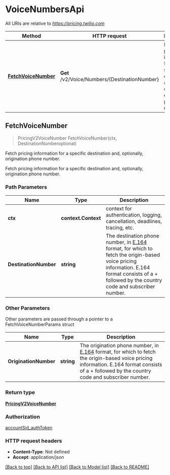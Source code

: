 # VoiceNumbersApi

All URIs are relative to *https://pricing.twilio.com*

Method | HTTP request | Description
------------- | ------------- | -------------
[**FetchVoiceNumber**](VoiceNumbersApi.md#FetchVoiceNumber) | **Get** /v2/Voice/Numbers/{DestinationNumber} | Fetch pricing information for a specific destination and, optionally, origination phone number.



## FetchVoiceNumber

> PricingV2VoiceNumber FetchVoiceNumber(ctx, DestinationNumberoptional)

Fetch pricing information for a specific destination and, optionally, origination phone number.

Fetch pricing information for a specific destination and, optionally, origination phone number.

### Path Parameters


Name | Type | Description
------------- | ------------- | -------------
**ctx** | **context.Context** | context for authentication, logging, cancellation, deadlines, tracing, etc.
**DestinationNumber** | **string** | The destination phone number, in [E.164](https://www.twilio.com/docs/glossary/what-e164) format, for which to fetch the origin-based voice pricing information. E.164 format consists of a + followed by the country code and subscriber number.

### Other Parameters

Other parameters are passed through a pointer to a FetchVoiceNumberParams struct


Name | Type | Description
------------- | ------------- | -------------
**OriginationNumber** | **string** | The origination phone number, in [E.164](https://www.twilio.com/docs/glossary/what-e164) format, for which to fetch the origin-based voice pricing information. E.164 format consists of a + followed by the country code and subscriber number.

### Return type

[**PricingV2VoiceNumber**](PricingV2VoiceNumber.md)

### Authorization

[accountSid_authToken](../README.md#accountSid_authToken)

### HTTP request headers

- **Content-Type**: Not defined
- **Accept**: application/json

[[Back to top]](#) [[Back to API list]](../README.md#documentation-for-api-endpoints)
[[Back to Model list]](../README.md#documentation-for-models)
[[Back to README]](../README.md)

